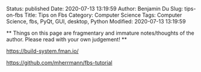 Status: published
Date: 2020-07-13 13:19:59
Author: Benjamin Du
Slug: tips-on-fbs
Title: Tips on Fbs
Category: Computer Science
Tags: Computer Science, fbs, PyQt, GUI, desktop, Python
Modified: 2020-07-13 13:19:59

**
Things on this page are fragmentary and immature notes/thoughts of the author.
Please read with your own judgement!
**

https://build-system.fman.io/

https://github.com/mherrmann/fbs-tutorial